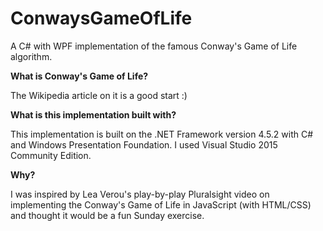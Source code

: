 # ConwaysGameOfLife
A C# with WPF implementation of the famous Conway's Game of Life algorithm.

**What is Conway's Game of Life?**

The Wikipedia article on it is a good start :)

**What is this implementation built with?**

This implementation is built on the .NET Framework version 4.5.2 with C# and Windows Presentation Foundation. I used Visual Studio 2015 Community Edition.

**Why?**

I was inspired by Lea Verou's play-by-play Pluralsight video on implementing the Conway's Game of Life in JavaScript (with HTML/CSS) and thought it would be a fun Sunday exercise.
